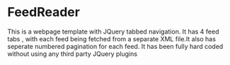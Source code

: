 FeedReader
==========

This is a webpage template with JQuery tabbed navigation. It has 4 feed tabs , with each feed being fetched from a separate XML file.It also has seperate numbered pagination for each feed. It has been fully hard coded without using any third party JQuery plugins